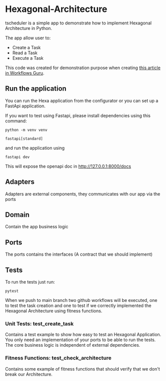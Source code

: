 # Hexagonal-Architecture

tscheduler is a simple app to demonstrate how to implement Hexagonal Architecture in Python.

The app allow user to:
- Create a Task
- Read a Task
- Execute a Task

This code was created for demonstration purpose when creating [this article in Workflows Guru](https://www.workflows.guru/resources/hexagonal-architecture-implemented-in-python).

## Run the application

You can run the Hexa application from the configurator or you can set up a FastApi application.

If you want to test using Fastapi, please install dependencies using this command:
```
python -m venv venv

fastapi[standard]
```

and run the application using 

```
fastapi dev
```

This will expose the openapi doc in http://127.0.0.1:8000/docs

## Adapters

Adapters are external components, they communicates with our app via the ports

## Domain

Contain the app business logic

## Ports

The ports contains the interfaces (A contract that we should implement)


## Tests

To run the tests just run:

```
pytest
```

When we push to main branch two github workflows will be executed, one to test the task creation and one to test
if we correctly implemented the Hexagonal Architecture using fitness functions.

### Unit Tests: test_create_task

Contains a test example to show how easy to test an Hexagonal Application. You only need an
implementation of your ports to be able to run the tests. The core business logic is independent of external dependencies.

### Fitness Functions: test_check_architecture

Contains some example of fitness functions that should verify that we don't break our Architecture. 
